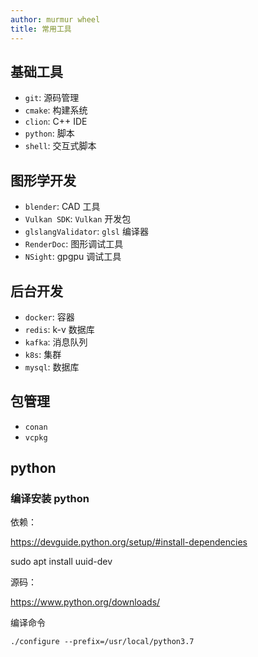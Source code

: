 ```yaml
---
author: murmur wheel
title: 常用工具
---
```


## 基础工具

- `git`: 源码管理
- `cmake`: 构建系统
- `clion`: C++ IDE
- `python`: 脚本
- `shell`: 交互式脚本

## 图形学开发

- `blender`: CAD 工具
- `Vulkan SDK`:  `Vulkan` 开发包
- `glslangValidator`: `glsl` 编译器
- `RenderDoc`: 图形调试工具
- `NSight`: gpgpu 调试工具

## 后台开发

- `docker`: 容器
- `redis`: k-v 数据库
- `kafka`: 消息队列
- `k8s`: 集群
- `mysql`: 数据库

## 包管理

- `conan`
- `vcpkg`

## python

### 编译安装 python

依赖：

https://devguide.python.org/setup/#install-dependencies

sudo apt install uuid-dev

源码：

https://www.python.org/downloads/

编译命令

```
./configure --prefix=/usr/local/python3.7
```
